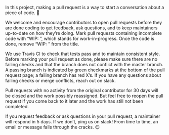 In this project, making a pull request is a way to start a conversation about a piece of code. :slightly_smiling_face:

We welcome and encourage contributors to open pull requests before they are done coding to get feedback, ask questions, and to keep maintainers up-to-date on how they’re doing. Mark pull requests containing incomplete code with “WIP: ”, which stands for work-in-progress. Once the code is done, remove “WIP: ” from the title.

We use Travis CI to check that tests pass and to maintain consistent style. Before marking your pull request as done, please make sure there are no failing checks and that the branch does not conflict with the master branch. A passing branch is indicated by green checkmarks at the bottom of the pull request page; a failing branch has red X’s. If you have any questions about failing checks or merge conflicts, reach out on slack.

Pull requests with no activity from the original contributor for 30 days will be closed and the work possibly reassigned. But feel free to reopen the pull request if you come back to it later and the work has still not been completed.

If you request feedback or ask questions in your pull request, a maintainer will respond in 5 days. If we don’t, ping us on slack! From time to time, an email or message falls through the cracks. :wink:

